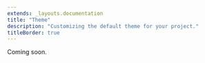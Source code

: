 ```yaml
---
extends: _layouts.documentation
title: "Theme"
description: "Customizing the default theme for your project."
titleBorder: true
---
```


Coming soon.
